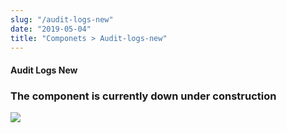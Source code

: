 ```yaml
---
slug: "/audit-logs-new"
date: "2019-05-04"
title: "Componets > Audit-logs-new"
---
```


<!-- CSS only -->
<link href="https://cdn.jsdelivr.net/npm/bootstrap@5.1.3/dist/css/bootstrap.min.css" rel="stylesheet" integrity="sha384-1BmE4kWBq78iYhFldvKuhfTAU6auU8tT94WrHftjDbrCEXSU1oBoqyl2QvZ6jIW3" crossorigin="anonymous">
<link rel="stylesheet" href="../../../../../../../raaghu/src/assets/css/style-elements.css">
<link rel="stylesheet" href="../../../../../../../raaghu/src/assets/css/main.css">

#### Audit Logs New

 <section class="py-5">
        <div class="ps-5">
            <h3>The component is currently down under construction</h3>
            <img src="\images\under-contruction.png" class="img-fluid ps-5">
        </div>
  </section>